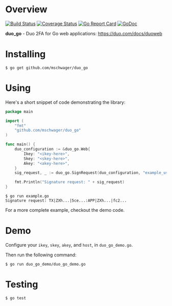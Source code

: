 # Overview

[![Build Status](https://travis-ci.org/mschwager/duo_go.svg?branch=master)](https://travis-ci.org/mschwager/duo_go)
[![Coverage Status](https://coveralls.io/repos/github/mschwager/duo_go/badge.svg?branch=master)](https://coveralls.io/github/mschwager/duo_go?branch=master)
[![Go Report Card](https://goreportcard.com/badge/github.com/mschwager/duo_go)](https://goreportcard.com/report/github.com/mschwager/duo_go)
[![GoDoc](https://godoc.org/github.com/mschwager/duo_go?status.svg)](https://godoc.org/github.com/mschwager/duo_go)

**duo_go** - Duo 2FA for Go web applications: https://duo.com/docs/duoweb

# Installing

```
$ go get github.com/mschwager/duo_go
```

# Using

Here's a short snippet of code demonstrating the library:

```go
package main

import (
    "fmt"
    "github.com/mschwager/duo_go"
)

func main() {
    duo_configuration := &duo_go.Web{
        Ikey: "<ikey-here>",
        Skey: "<skey-here>",
        Akey: "<akey-here>",
    }
    sig_request, _ := duo_go.SignRequest(duo_configuration, "example_username")

    fmt.Println("Signature request: " + sig_request)
}
```

```
$ go run example.go
Signature request: TX|ZXh...|5ce...:APP|ZXh...|fc2...
```

For a more complete example, checkout the demo code.

# Demo

Configure your `ikey`, `skey`, `akey`, and `host`, in `duo_go_demo.go`.

Then run the following command:

```
$ go run duo_go_demo/duo_go_demo.go
```

# Testing

```
$ go test
```
